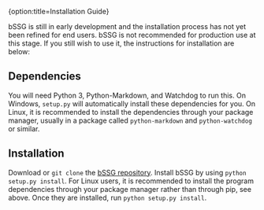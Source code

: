 {option:title=Installation Guide}

bSSG is still in early development and the installation process has not yet been refined for end users. bSSG is not recommended for production use at this stage. If you still wish to use it, the instructions for installation are below:

## Dependencies
You will need Python 3, Python-Markdown, and Watchdog to run this. On Windows, `setup.py` will automatically install these dependencies for you. On Linux, it is recommended to install the dependencies through your package manager, usually in a package called `python-markdown` and `python-watchdog` or similar.

## Installation
Download or `git clone` the [bSSG repository](https://github.com/bssg-project/bSSG). Install bSSG by using `python setup.py install`. For Linux users, it is recommended to install the program dependencies through your package manager rather than through pip, see above. Once they are installed, run `python setup.py install`.